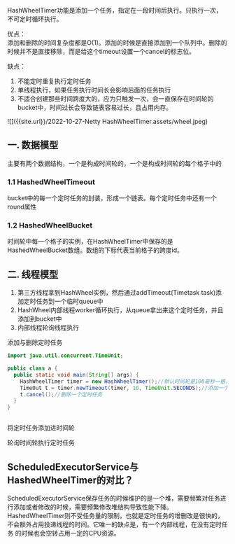 
HashWheelTimer功能是添加一个任务，指定在一段时间后执行。只执行一次，不可定时循环执行。

优点：<br>
添加和删除的时间复杂度都是O(1)。添加的时候是直接添加到一个队列中。删除的时候并不是直接移除，而是给这个timeout设置一个cancel的标志位。

缺点：<br>
1. 不能定时重复执行定时任务
2. 单线程执行，如果任务执行时间长会影响后面的任务执行
3. 不适合创建那些时间跨度大的，应为只触发一次，会一直保存在时间轮的bucket中，时间过长会导致链表容易过长，且占用内存。


 ![]({{site.url}}/2022-10-27-Netty HashWheelTimer.assets/wheel.jpeg)



## 一. **数据模型**

主要有两个数据结构，一个是构成时间轮的，一个是构成时间轮的每个格子中的

### 1.1 **HashedWheelTimeout**
bucket中的每一个定时任务的封装，形成一个链表。每个定时任务中还有一个round属性

### 1.2 **HashedWheelBucket**
时间轮中每一个格子的实例，在HashWheelTimer中保存的是HashedWheelBucket数组。数组的下标代表当前格子的跨度id。



## 二. **线程模型**
1. 第三方线程拿到HashWheel实例，然后通过addTimeout(Timetask task)添加定时任务到一个临时queue中
2. HashWheel内部线程worker循环执行，从queue拿出来这个定时任务，并且添加到bucket中
3. 内部线程轮询线程执行


添加与删除定时任务

```java
import java.util.concurrent.TimeUnit;

public class a {
  public static void main(String[] args) {
    HashWheelTimer timer = new HashWheelTimer();//默认时间轮是100毫秒一格，512格
    TimeOut t = timer.newTimeout(timer, 10, TimeUnit.SECONDS);//添加一个十秒钟后执行的定时任务
    t.cancel();//删除一个定时任务
  }
}



```



将定时任务添加进时间轮


轮询时间轮执行定时任务





## ScheduledExecutorService与HashedWheelTimer的对比？
ScheduledExecutorService保存任务的时候维护的是一个堆，需要频繁对任务进行添加或者修改的时候，需要频繁修改堆结构导致性能下降。
HashedWheelTimer则不受任务量的限制，也就是定时任务的增删改是很快的，不会额外占用投递线程的时间。它唯一的缺点是，有一个内部线程，在没有定时任务
的时候也会空转占用一定的CPU资源。
